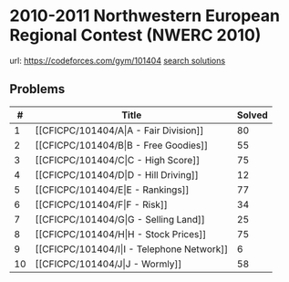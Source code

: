 # 2010-2011 Northwestern European Regional Contest (NWERC 2010)

url: https://codeforces.com/gym/101404
[search solutions](https://www.google.com/search?q=Solution+OR+題解+2010-2011+Northwestern+European+Regional+Contest+(NWERC+2010))

## Problems

| # | Title | Solved |
| --- | --- | --- |
|1|[[CFICPC/101404/A\|A - Fair Division]]|80|
|2|[[CFICPC/101404/B\|B - Free Goodies]]|55|
|3|[[CFICPC/101404/C\|C - High Score]]|75|
|4|[[CFICPC/101404/D\|D - Hill Driving]]|12|
|5|[[CFICPC/101404/E\|E - Rankings]]|77|
|6|[[CFICPC/101404/F\|F - Risk]]|34|
|7|[[CFICPC/101404/G\|G - Selling Land]]|25|
|8|[[CFICPC/101404/H\|H - Stock Prices]]|75|
|9|[[CFICPC/101404/I\|I - Telephone Network]]|6|
|10|[[CFICPC/101404/J\|J - Wormly]]|58|
